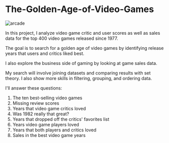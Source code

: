 # The-Golden-Age-of-Video-Games

![arcade](https://user-images.githubusercontent.com/50262369/205598981-439ba6ea-602c-4177-8999-527002a2ec56.jpeg)

In this project, I analyze video game critic and user scores as well as sales data for the top 400 video games released since 1977. 

The goal is to search for a golden age of video games by identifying release years that users and critics liked best. 

I also explore the business side of gaming by looking at game sales data.

My search will involve joining datasets and comparing results with set theory. I also show more skills in filtering, grouping, and ordering data.

I'll answer these questions: 
  1. The ten best-selling video games
  2. Missing review scores
  3. Years that video game critics loved
  4. Was 1982 really that great?
  5. Years that dropped off the critics' favorites list
  6. Years video game players loved
  7. Years that both players and critics loved
  8. Sales in the best video game years
